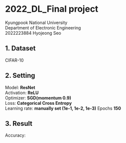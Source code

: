 # 2022_DL_Final project
Kyungpook National University  
Department of Electronic Engineering  
2022223884 Hyojeong Seo  
  
## 1. Dataset
CIFAR-10  
  
## 2. Setting
Model: **ResNet**  
Activation: **ReLU**  
Optimizer: **SGD(momentum 0.9)**  
Loss: **Categorical Cross Entropy**  
Learning rate: **manually set (1e-1, 1e-2, 1e-3)** 
Epochs **150** 

## 3. Result
Accuracy:   
